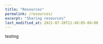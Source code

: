 ```yaml
---
title: "Resources"
permalink: /resources/
excerpt: "Sharing resources"
last_modified_at: 2021-07-20T11:48:05-04:00
---
```


testing